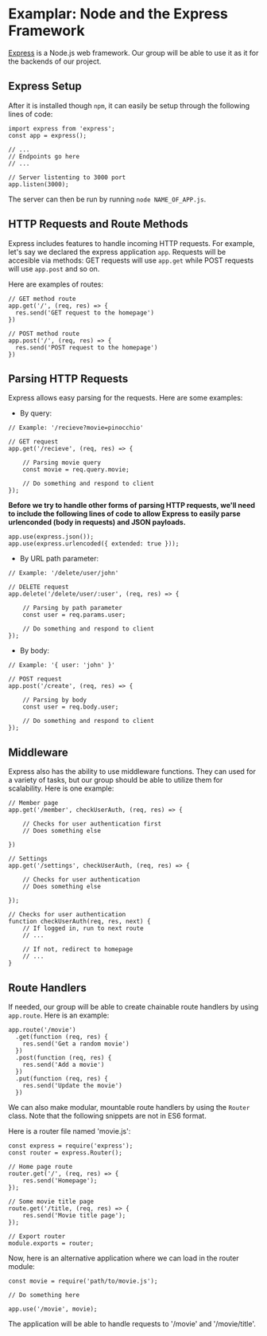 # Examplar: Node and the Express Framework

[Express](https://expressjs.com) is a Node.js web framework. Our group will be able to use it as it for the backends of our project. 

## Express Setup

After it is installed though `npm`, it can easily be setup through the following lines of code:

```
import express from 'express';
const app = express();

// ...
// Endpoints go here
// ...

// Server listenting to 3000 port
app.listen(3000);
```

The server can then be run by running `node NAME_OF_APP.js`.

## HTTP Requests and Route Methods

Express includes features to handle incoming HTTP requests. For example, let's say we declared the express application `app`. Requests will be accesible via methods: GET requests will use `app.get` while POST requests will use `app.post` and so on. 

Here are examples of routes:

```
// GET method route
app.get('/', (req, res) => {
  res.send('GET request to the homepage')
})

// POST method route
app.post('/', (req, res) => {
  res.send('POST request to the homepage')
})
```

## Parsing HTTP Requests 

Express allows easy parsing for the requests. Here are some examples:

- By query:

```
// Example: '/recieve?movie=pinocchio'

// GET request
app.get('/recieve', (req, res) => {
    
    // Parsing movie query
    const movie = req.query.movie;

    // Do something and respond to client
});
```

**Before we try to handle other forms of parsing HTTP requests, we'll need to include the following lines of code to allow Express to easily parse urlenconded (body in requests) and JSON payloads.**

```
app.use(express.json());
app.use(express.urlencoded({ extended: true }));
```

- By URL path parameter:

```
// Example: '/delete/user/john'

// DELETE request
app.delete('/delete/user/:user', (req, res) => {

    // Parsing by path parameter
    const user = req.params.user;

    // Do something and respond to client
});
```

- By body:
```
// Example: '{ user: 'john' }'

// POST request
app.post('/create', (req, res) => {

    // Parsing by body
    const user = req.body.user;

    // Do something and respond to client
});
```

## Middleware

Express also has the ability to use middleware functions. They can used for a variety of tasks, but our group should be able to utilize them for scalability. Here is one example:

```
// Member page
app.get('/member', checkUserAuth, (req, res) => {

    // Checks for user authentication first
    // Does something else

})

// Settings
app.get('/settings', checkUserAuth, (req, res) => {

    // Checks for user authentication
    // Does something else

});

// Checks for user authentication
function checkUserAuth(req, res, next) {
    // If logged in, run to next route
    // ...

    // If not, redirect to homepage
    // ...
}
```

## Route Handlers

If needed, our group will be able to create chainable route handlers by using `app.route`. Here is an example:

```
app.route('/movie')
  .get(function (req, res) {
    res.send('Get a random movie')
  })
  .post(function (req, res) {
    res.send('Add a movie')
  })
  .put(function (req, res) {
    res.send('Update the movie')
  })
```

We can also make modular, mountable route handlers by using the `Router` class. Note that the following snippets are not in ES6 format.

Here is a router file named 'movie.js':

```
const express = require('express');
const router = express.Router();

// Home page route
router.get('/', (req, res) => {
    res.send('Homepage');
});

// Some movie title page
route.get('/title, (req, res) => {
    res.send('Movie title page');
});

// Export router
module.exports = router;
```

Now, here is an alternative application where we can load in the router module:

```
const movie = require('path/to/movie.js');

// Do something here

app.use('/movie', movie);
```

The application will be able to handle requests to '/movie' and '/movie/title'.